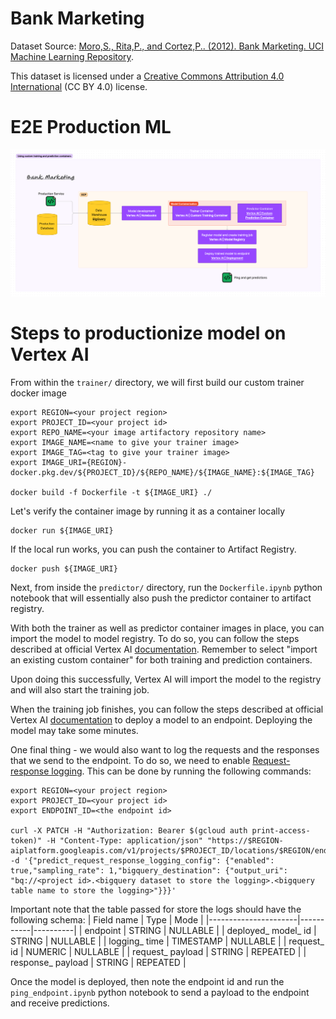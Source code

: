 # Bank Marketing

Dataset Source: [Moro,S., Rita,P., and Cortez,P.. (2012). Bank Marketing. UCI Machine Learning Repository](https://doi.org/10.24432/C5K306).

This dataset is licensed under a [Creative Commons Attribution 4.0 International](https://creativecommons.org/licenses/by/4.0/legalcode) (CC BY 4.0) license.

# E2E Production ML

![Alt text](diagrams/gcp_vertex_ai__custom_trainer_predictor.png "GCP | Vertex AI | Using custom training and prediction containers")

# Steps to productionize model on Vertex AI

From within the `trainer/` directory, we will first build our custom trainer docker image
```
export REGION=<your project region>
export PROJECT_ID=<your project id>
export REPO_NAME=<your image artifactory repository name>
export IMAGE_NAME=<name to give your trainer image>
export IMAGE_TAG=<tag to give your trainer image>
export IMAGE_URI={REGION}-docker.pkg.dev/${PROJECT_ID}/${REPO_NAME}/${IMAGE_NAME}:${IMAGE_TAG}

docker build -f Dockerfile -t ${IMAGE_URI} ./
```

Let's verify the container image by running it as a container locally
```
docker run ${IMAGE_URI}
```

If the local run works, you can push the container to Artifact Registry.
```
docker push ${IMAGE_URI}
```

Next, from inside the `predictor/` directory, run the `Dockerfile.ipynb` python notebook that will essentially also push the predictor container to artifact registry.

With both the trainer as well as predictor container images in place, you can import the model to model registry. To do so, you can follow the steps described at official Vertex AI [documentation](https://cloud.google.com/vertex-ai/docs/model-registry/import-model#import_a_model_using). Remember to select "import an existing custom container" for both training and prediction containers.

Upon doing this successfully, Vertex AI will import the model to the registry and will also start the training job.

When the training job finishes, you can follow the steps described at official Vertex AI [documentation](https://cloud.google.com/vertex-ai/docs/general/deployment#deploy_a_model_to_an_endpoint) to deploy a model to an endpoint. Deploying the model may take some minutes.

One final thing - we would also want to log the requests and the responses that we send to the endpoint. To do so, we need to enable [Request-response logging](https://cloud.google.com/vertex-ai/docs/predictions/online-prediction-logging#enabling-and-disabling). This can be done by running the following commands:
```
export REGION=<your project region>
export PROJECT_ID=<your project id>
export ENDPOINT_ID=<the endpoint id>

curl -X PATCH -H "Authorization: Bearer $(gcloud auth print-access-token)" -H "Content-Type: application/json" "https://$REGION-aiplatform.googleapis.com/v1/projects/$PROJECT_ID/locations/$REGION/endpoints/$ENDPOINT_ID" -d '{"predict_request_response_logging_config": {"enabled": true,"sampling_rate": 1,"bigquery_destination": {"output_uri": "bq://<project id>.<bigquery dataset to store the logging>.<bigquery table name to store the logging>"}}}'
```

Important note that the table passed for store the logs should have the following schema:
| Field name           | Type      | Mode     |
|----------------------|-----------|----------|
| endpoint             | STRING    | NULLABLE |
| deployed_  model_ id | STRING    | NULLABLE |
| logging_ time        | TIMESTAMP | NULLABLE |
| request_ id          | NUMERIC   | NULLABLE |
| request_ payload     | STRING    | REPEATED |
| response_ payload    | STRING    | REPEATED |

Once the model is deployed, then note the endpoint id and run the `ping_endpoint.ipynb` python notebook to send a payload to the endpoint and receive predictions.
